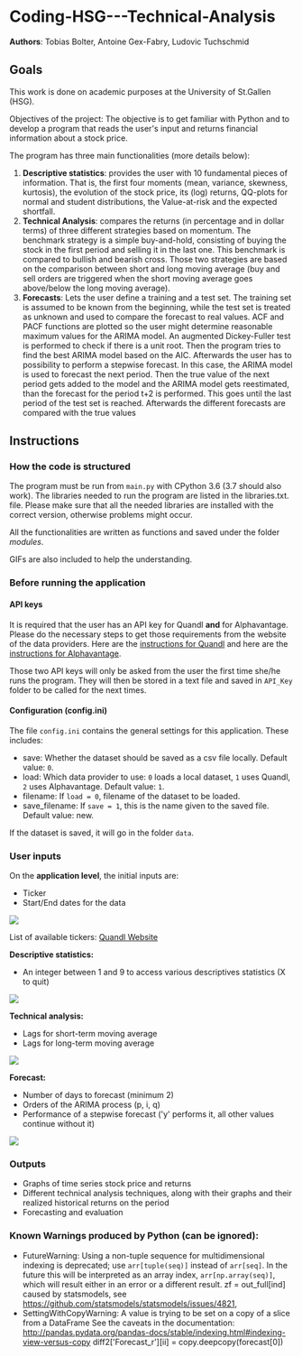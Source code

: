 # Coding-HSG---Technical-Analysis

**Authors**: Tobias Bolter, Antoine Gex-Fabry, Ludovic Tuchschmid

## Goals

This work is done on academic purposes at the University of St.Gallen (HSG).

Objectives of the project:
The objective is to get familiar with Python and to develop a program that reads
the user's input and returns financial information about a stock price.

The program has three main functionalities (more details below):
1. **Descriptive statistics**: provides the user with 10 fundamental pieces of information.
That is, the first four moments (mean, variance, skewness, kurtosis), the evolution of the stock price,
its (log) returns, QQ-plots for normal and student distributions, the Value-at-risk
and the expected shortfall.
2. **Technical Analysis**: compares the returns (in percentage and in dollar terms)
of three different strategies based on momentum. The benchmark strategy is a simple
buy-and-hold, consisting of buying the stock in the first period and selling it in the last one.
This benchmark is compared to bullish and bearish cross. Those two strategies are based on the
comparison between short and long moving average (buy and sell orders are triggered when
the short moving average goes above/below the long moving average).
3. **Forecasts**: Lets the user define a training and a test set. The training set is assumed to be known from
the beginning, while the test set is treated as unknown and used to compare the forecast to real values.
ACF and PACF functions are plotted so the user might determine reasonable maximum values for the ARIMA model.
An augmented Dickey-Fuller test is performed to check if there is a unit root. Then the program tries to find
the best ARIMA model based on the AIC. Afterwards the user has to possibility to perform a stepwise forecast.
In this case, the ARIMA model is used to forecast the next period. Then the true value of the next period
gets added to the model and the ARIMA model gets reestimated, than the forecast for the period t+2 is performed.
This goes until the last period of the test set is reached. Afterwards the different forecasts are compared
 with the true values

## Instructions

### How the code is structured

The program must be run from `main.py` with CPython 3.6 (3.7 should also work).
The libraries needed to run the program are listed in the libraries.txt. file.
Please make sure that all the needed libraries are installed with the correct version, otherwise problems
might occur.

All the functionalities are written as functions and saved under the folder _modules_.

GIFs are also included to help the understanding.

### Before running the application

#### API keys
It is required that the user has an API key for Quandl **and** for Alphavantage.
Please do the necessary steps to get those requirements from the website of the data providers.
Here are the <a href = "https://docs.quandl.com/docs/python-installation"  target="_blank">instructions for Quandl</a> and here are the <a href = "https://www.alphavantage.co/support/#api-key" target="_blank">instructions for Alphavantage</a>.

Those two API keys will only be asked from the user the first time she/he runs the program.
They will then be stored in a text file and saved in `API_Key` folder to be called for the next times.

#### Configuration (config.ini)

The file `config.ini` contains the general settings for this application.
These includes:
  * save: Whether the dataset should be saved as a csv file locally. Default value: `0`.
  * load: Which data provider to use: `0` loads a local dataset, `1` uses Quandl, `2` uses Alphavantage. Default value: `1`.
  * filename: If `load = 0`, filename of the dataset to be loaded.
  * save_filename: If `save = 1`, this is the name given to the saved file. Default value: new.



If the dataset is saved, it will go in the folder `data`.

###  User inputs

On the **application level**, the initial inputs are:
  * Ticker
  * Start/End dates for the data

![](/gifs/LoadData.gif)

List of available tickers:
<a href = "https://www.quandl.com/data/EOD-End-of-Day-US-Stock-Prices"  target="_blank">Quandl Website</a>

**Descriptive statistics:**
  * An integer between 1 and 9 to access various descriptives statistics (X to quit)

![](/gifs/Descriptives.gif)


**Technical analysis:**
  * Lags for short-term moving average
  * Lags for long-term moving average

![](/gifs/MovingAverage.gif)


**Forecast:**
  * Number of days to forecast (minimum 2)
  * Orders of the ARIMA process (p, i, q)
  * Performance of a stepwise forecast ('y' performs it, all other values continue without it)


![](/gifs/Forecast.gif)


### Outputs
  - Graphs of time series stock price and returns
  - Different technical analysis techniques, along with their graphs and their realized historical returns on the period
  - Forecasting and evaluation

### Known Warnings produced by Python (can be ignored):
  - FutureWarning: Using a non-tuple sequence for multidimensional indexing is deprecated; use `arr[tuple(seq)]` instead of `arr[seq]`. In the future this will be interpreted as an array index, `arr[np.array(seq)]`, which will result either in an error or a different result.
    zf = out_full[ind]
    caused by statsmodels, see https://github.com/statsmodels/statsmodels/issues/4821,
  - SettingWithCopyWarning:
    A value is trying to be set on a copy of a slice from a DataFrame
    See the caveats in the documentation: http://pandas.pydata.org/pandas-docs/stable/indexing.html#indexing-view-versus-copy
    diff2['Forecast_r'][ii] = copy.deepcopy(forecast[0])
